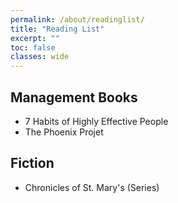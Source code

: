 ```yaml
---
permalink: /about/readinglist/
title: "Reading List"
excerpt: ""
toc: false
classes: wide
---
```


## Management Books

- 7 Habits of Highly Effective People
- The Phoenix Projet

## Fiction

- Chronicles of St. Mary's (Series)